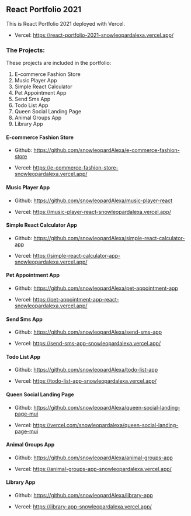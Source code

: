 ## React Portfolio 2021

This is React Portfolio 2021 deployed with Vercel. 

- Vercel:
https://react-portfolio-2021-snowleopardalexa.vercel.app/

### The Projects:

These projects are included in the portfolio:

1. E-commerce Fashion Store 
2. Music Player App
3. Simple React Calculator
4. Pet Appointment App
5. Send Sms App
6. Todo List App
7. Queen Social Landing Page
8. Animal Groups App
9. Library App

#### E-commerce Fashion Store

- Github:
https://github.com/snowleopardAlexa/e-commerce-fashion-store

- Vercel:
https://e-commerce-fashion-store-snowleopardalexa.vercel.app/

#### Music Player App

- Github:
https://github.com/snowleopardAlexa/music-player-react

- Vercel:
https://music-player-react-snowleopardalexa.vercel.app/

#### Simple React Calculator App

- Github:
https://github.com/snowleopardAlexa/simple-react-calculator-app

- Vercel:
https://simple-react-calculator-app-snowleopardalexa.vercel.app/

#### Pet Appointment App

- Github:
https://github.com/snowleopardAlexa/pet-appointment-app

- Vercel:
https://pet-appointment-app-react-snowleopardalexa.vercel.app/

#### Send Sms App

- Github:
https://github.com/snowleopardAlexa/send-sms-app

- Vercel:
https://send-sms-app-snowleopardalexa.vercel.app/

#### Todo List App

- Github:
https://github.com/snowleopardAlexa/todo-list-app

- Vercel:
https://todo-list-app-snowleopardalexa.vercel.app/

#### Queen Social Landing Page

- Github:
https://github.com/snowleopardAlexa/queen-social-landing-page-mui

- Vercel:
https://vercel.com/snowleopardalexa/queen-social-landing-page-mui

#### Animal Groups App

- Github:
https://github.com/snowleopardAlexa/animal-groups-app

- Vercel:
https://animal-groups-app-snowleopardalexa.vercel.app/

#### Library App

- Github:
https://github.com/snowleopardAlexa/library-app

- Vercel:
https://library-app-snowleopardalexa.vercel.app/
